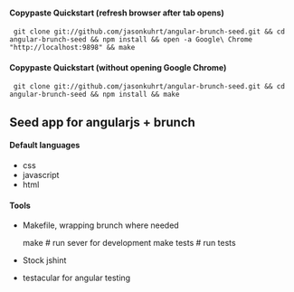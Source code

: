 #### Copypaste Quickstart (refresh browser after tab opens)

     git clone git://github.com/jasonkuhrt/angular-brunch-seed.git && cd angular-brunch-seed && npm install && open -a Google\ Chrome "http://localhost:9898" && make

#### Copypaste Quickstart (without opening Google Chrome)

     git clone git://github.com/jasonkuhrt/angular-brunch-seed.git && cd angular-brunch-seed && npm install && make



## Seed app for angularjs + brunch



#### Default languages
- css
- javascript
- html



#### Tools
- Makefile, wrapping brunch where needed

    make          # run sever for development
    make tests    # run tests
- Stock jshint
- testacular for angular testing
